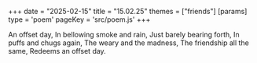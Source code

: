 +++
date = "2025-02-15"
title = "15.02.25"
themes = ["friends"]
[params]
  type = 'poem'
  pageKey = 'src/poem.js'
+++

An offset day,
In bellowing smoke and rain,
Just barely bearing forth,
In puffs and chugs again,
The weary and the madness,
The friendship all the same,
Redeems an offset day.
